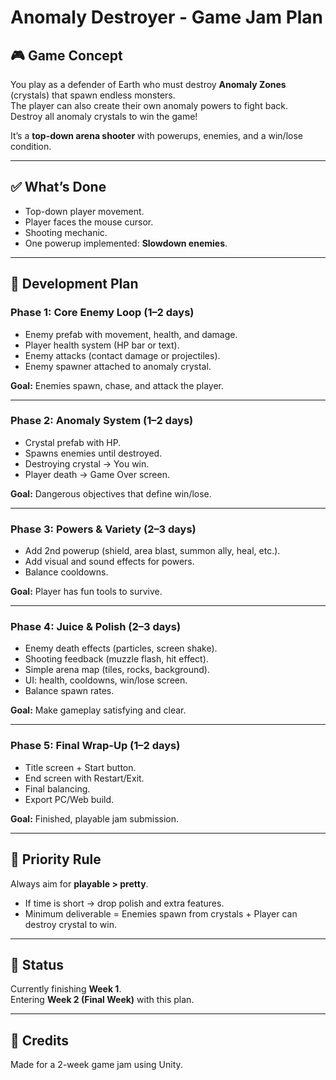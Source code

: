 # Anomaly Destroyer - Game Jam Plan

## 🎮 Game Concept
You play as a defender of Earth who must destroy **Anomaly Zones** (crystals) that spawn endless monsters.  
The player can also create their own anomaly powers to fight back.  
Destroy all anomaly crystals to win the game!  

It’s a **top-down arena shooter** with powerups, enemies, and a win/lose condition.

---

## ✅ What’s Done
- Top-down player movement.  
- Player faces the mouse cursor.  
- Shooting mechanic.  
- One powerup implemented: **Slowdown enemies**.  

---

## 📅 Development Plan

### Phase 1: Core Enemy Loop (1–2 days)
- Enemy prefab with movement, health, and damage.  
- Player health system (HP bar or text).  
- Enemy attacks (contact damage or projectiles).  
- Enemy spawner attached to anomaly crystal.  

**Goal:** Enemies spawn, chase, and attack the player.  

---

### Phase 2: Anomaly System (1–2 days)
- Crystal prefab with HP.  
- Spawns enemies until destroyed.  
- Destroying crystal → You win.  
- Player death → Game Over screen.  

**Goal:** Dangerous objectives that define win/lose.  

---

### Phase 3: Powers & Variety (2–3 days)
- Add 2nd powerup (shield, area blast, summon ally, heal, etc.).  
- Add visual and sound effects for powers.  
- Balance cooldowns.  

**Goal:** Player has fun tools to survive.  

---

### Phase 4: Juice & Polish (2–3 days)
- Enemy death effects (particles, screen shake).  
- Shooting feedback (muzzle flash, hit effect).  
- Simple arena map (tiles, rocks, background).  
- UI: health, cooldowns, win/lose screen.  
- Balance spawn rates.  

**Goal:** Make gameplay satisfying and clear.  

---

### Phase 5: Final Wrap-Up (1–2 days)
- Title screen + Start button.  
- End screen with Restart/Exit.  
- Final balancing.  
- Export PC/Web build.  

**Goal:** Finished, playable jam submission.  

---

## 🎯 Priority Rule
Always aim for **playable > pretty**.  
- If time is short → drop polish and extra features.  
- Minimum deliverable = Enemies spawn from crystals + Player can destroy crystal to win.  

---

## 🚀 Status
Currently finishing **Week 1**.  
Entering **Week 2 (Final Week)** with this plan.  

---

## 📌 Credits
Made for a 2-week game jam using Unity.  
